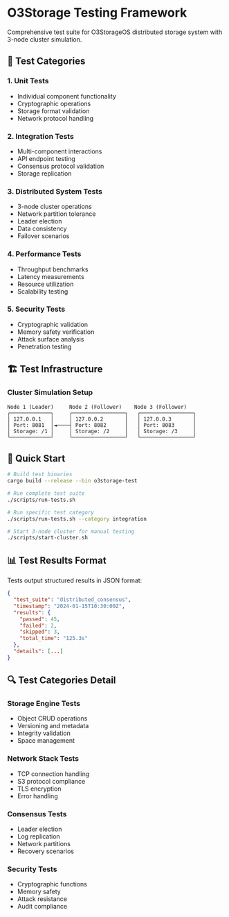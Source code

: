 # O3Storage Testing Framework

Comprehensive test suite for O3StorageOS distributed storage system with 3-node cluster simulation.

## 🧪 **Test Categories**

### **1. Unit Tests**
- Individual component functionality
- Cryptographic operations
- Storage format validation
- Network protocol handling

### **2. Integration Tests** 
- Multi-component interactions
- API endpoint testing
- Consensus protocol validation
- Storage replication

### **3. Distributed System Tests**
- 3-node cluster operations
- Network partition tolerance
- Leader election
- Data consistency
- Failover scenarios

### **4. Performance Tests**
- Throughput benchmarks
- Latency measurements
- Resource utilization
- Scalability testing

### **5. Security Tests**
- Cryptographic validation
- Memory safety verification
- Attack surface analysis
- Penetration testing

## 🏗️ **Test Infrastructure**

### **Cluster Simulation Setup**
```
Node 1 (Leader)     Node 2 (Follower)    Node 3 (Follower)
┌─────────────┐     ┌─────────────────┐   ┌─────────────────┐
│ 127.0.0.1   │     │ 127.0.0.2       │   │ 127.0.0.3       │
│ Port: 8081  │◄────┤ Port: 8082      │   │ Port: 8083      │
│ Storage: /1 │     │ Storage: /2     │   │ Storage: /3     │
└─────────────┘     └─────────────────┘   └─────────────────┘
```

## 🚀 **Quick Start**

```bash
# Build test binaries
cargo build --release --bin o3storage-test

# Run complete test suite
./scripts/run-tests.sh

# Run specific test category
./scripts/run-tests.sh --category integration

# Start 3-node cluster for manual testing
./scripts/start-cluster.sh
```

## 📊 **Test Results Format**

Tests output structured results in JSON format:
```json
{
  "test_suite": "distributed_consensus",
  "timestamp": "2024-01-15T10:30:00Z",
  "results": {
    "passed": 45,
    "failed": 2,
    "skipped": 3,
    "total_time": "125.3s"
  },
  "details": [...]
}
```

## 🔍 **Test Categories Detail**

### **Storage Engine Tests**
- Object CRUD operations
- Versioning and metadata
- Integrity validation
- Space management

### **Network Stack Tests** 
- TCP connection handling
- S3 protocol compliance
- TLS encryption
- Error handling

### **Consensus Tests**
- Leader election
- Log replication
- Network partitions
- Recovery scenarios

### **Security Tests**
- Cryptographic functions
- Memory safety
- Attack resistance
- Audit compliance